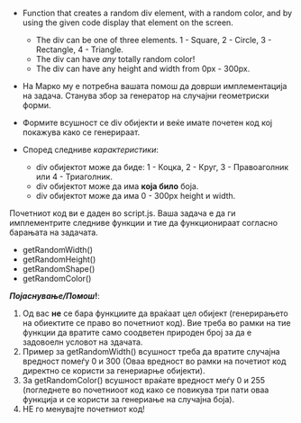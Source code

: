 - Function that creates a random div element, with a random color, and by using the given code display that element on the screen.

  - The div can be one of three elements. 1 - Square, 2 - Circle, 3 - Rectangle, 4 - Triangle.
  - The div can have _any_ totally random color!
  - The div can have any height and width from 0px - 300px.

- На Марко му е потребна вашата помош да доврши имплементација на задача. Станува збор за генератор на случајни геометриски форми.
- Формите всушност се div обијекти и веќе имате почетен код кој покажува како се генерираат.
- Според следниве _карактеристики_:
  - div обијектот може да биде: 1 - Коцка, 2 - Круг, 3 - Правоаголник или 4 - Триаголник.
  - div обијектот може да има **која било** боја.
  - div обијектот може да има 0 - 300px height и width.

Почетниот код ви е даден во script.js. Ваша задача е да ги имплементрите следниве функции и тие да функционираат согласно барањата на задачата.

- getRandomWidth()
- getRandomHeight()
- getRandomShape()
- getRandomColor()

**_Појаснување/Помош_!**:

1. Од вас **не** се бара функциите да враќаат цел обијект (генерирањето на обиектите се право во почетниот код). Вие треба во рамки на тие функции да вратите само соодветен природен број за да е задовоелн условот на здачата.
2. Пример за getRandomWidth() всушност треба да вратите случајна вредност помеѓу 0 и 300 (Оваа вредност во рамки на почетиот код директно се користи за генериарње обијекти).
3. За getRandomColor() всушност враќате вредност меѓу 0 и 255 (погледнете во почетниоот код како се повикува три пати оваа функција и се користи за генериање на случајна боја).
4. НЕ го менувајте почетниот код!

